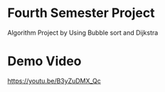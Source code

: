 # Fourth Semester Project
Algorithm Project by Using Bubble sort and Dijkstra
# Demo Video
https://youtu.be/B3yZuDMX_Qc


